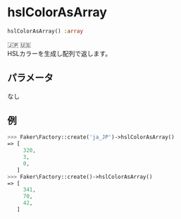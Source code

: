# hslColorAsArray
```php
hslColorAsArray() :array
```
:jp: :us:  
HSLカラーを生成し配列で返します。

## パラメータ
なし

## 例
```php
>>> Faker\Factory::create('ja_JP')->hslColorAsArray()
=> [
     320,
     3,
     0,
   ]
>>> Faker\Factory::create()->hslColorAsArray()
=> [
     341,
     70,
     42,
   ]
```
